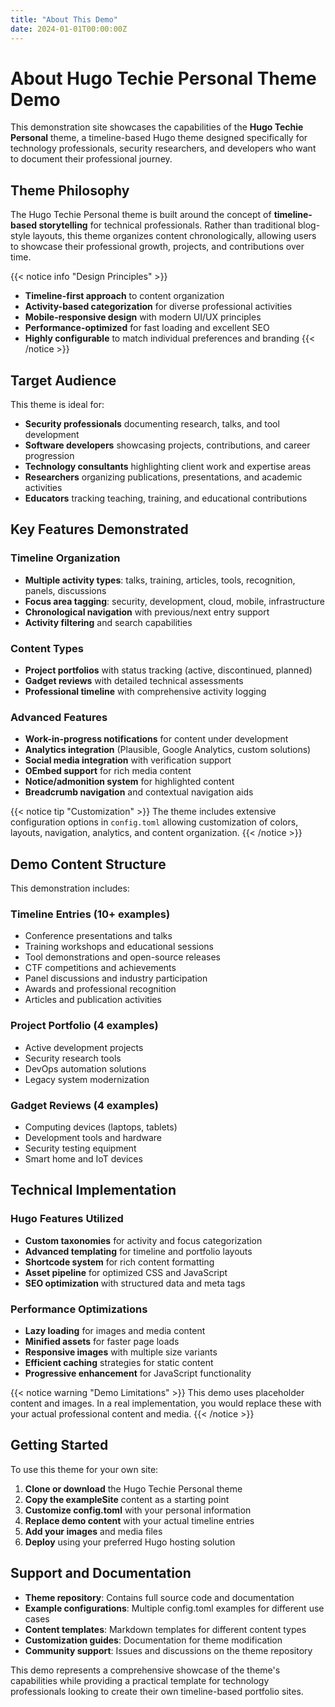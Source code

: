 ```yaml
---
title: "About This Demo"
date: 2024-01-01T00:00:00Z
---
```


# About Hugo Techie Personal Theme Demo

This demonstration site showcases the capabilities of the **Hugo Techie Personal** theme, a timeline-based Hugo theme designed specifically for technology professionals, security researchers, and developers who want to document their professional journey.

## Theme Philosophy

The Hugo Techie Personal theme is built around the concept of **timeline-based storytelling** for technical professionals. Rather than traditional blog-style layouts, this theme organizes content chronologically, allowing users to showcase their professional growth, projects, and contributions over time.

{{< notice info "Design Principles" >}}
- **Timeline-first approach** to content organization
- **Activity-based categorization** for diverse professional activities
- **Mobile-responsive design** with modern UI/UX principles
- **Performance-optimized** for fast loading and excellent SEO
- **Highly configurable** to match individual preferences and branding
{{< /notice >}}

## Target Audience

This theme is ideal for:
- **Security professionals** documenting research, talks, and tool development
- **Software developers** showcasing projects, contributions, and career progression
- **Technology consultants** highlighting client work and expertise areas
- **Researchers** organizing publications, presentations, and academic activities
- **Educators** tracking teaching, training, and educational contributions

## Key Features Demonstrated

### Timeline Organization
- **Multiple activity types**: talks, training, articles, tools, recognition, panels, discussions
- **Focus area tagging**: security, development, cloud, mobile, infrastructure
- **Chronological navigation** with previous/next entry support
- **Activity filtering** and search capabilities

### Content Types
- **Project portfolios** with status tracking (active, discontinued, planned)
- **Gadget reviews** with detailed technical assessments
- **Professional timeline** with comprehensive activity logging

### Advanced Features
- **Work-in-progress notifications** for content under development
- **Analytics integration** (Plausible, Google Analytics, custom solutions)
- **Social media integration** with verification support
- **OEmbed support** for rich media content
- **Notice/admonition system** for highlighted content
- **Breadcrumb navigation** and contextual navigation aids

{{< notice tip "Customization" >}}
The theme includes extensive configuration options in `config.toml` allowing customization of colors, layouts, navigation, analytics, and content organization.
{{< /notice >}}

## Demo Content Structure

This demonstration includes:

### Timeline Entries (10+ examples)
- Conference presentations and talks
- Training workshops and educational sessions
- Tool demonstrations and open-source releases
- CTF competitions and achievements
- Panel discussions and industry participation
- Awards and professional recognition
- Articles and publication activities

### Project Portfolio (4 examples)
- Active development projects
- Security research tools
- DevOps automation solutions
- Legacy system modernization

### Gadget Reviews (4 examples)
- Computing devices (laptops, tablets)
- Development tools and hardware
- Security testing equipment
- Smart home and IoT devices

## Technical Implementation

### Hugo Features Utilized
- **Custom taxonomies** for activity and focus categorization
- **Advanced templating** for timeline and portfolio layouts
- **Shortcode system** for rich content formatting
- **Asset pipeline** for optimized CSS and JavaScript
- **SEO optimization** with structured data and meta tags

### Performance Optimizations
- **Lazy loading** for images and media content
- **Minified assets** for faster page loads
- **Responsive images** with multiple size variants
- **Efficient caching** strategies for static content
- **Progressive enhancement** for JavaScript functionality

{{< notice warning "Demo Limitations" >}}
This demo uses placeholder content and images. In a real implementation, you would replace these with your actual professional content and media.
{{< /notice >}}

## Getting Started

To use this theme for your own site:

1. **Clone or download** the Hugo Techie Personal theme
2. **Copy the exampleSite** content as a starting point
3. **Customize config.toml** with your personal information
4. **Replace demo content** with your actual timeline entries
5. **Add your images** and media files
6. **Deploy** using your preferred Hugo hosting solution

## Support and Documentation

- **Theme repository**: Contains full source code and documentation
- **Example configurations**: Multiple config.toml examples for different use cases
- **Content templates**: Markdown templates for different content types
- **Customization guides**: Documentation for theme modification
- **Community support**: Issues and discussions on the theme repository

This demo represents a comprehensive showcase of the theme's capabilities while providing a practical template for technology professionals looking to create their own timeline-based portfolio sites.
